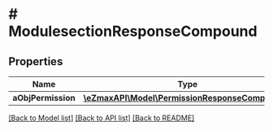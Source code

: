 # # ModulesectionResponseCompound

## Properties

Name | Type | Description | Notes
------------ | ------------- | ------------- | -------------
**aObjPermission** | [**\eZmaxAPI\Model\PermissionResponseCompound[]**](PermissionResponse.md) |  | [optional]

[[Back to Model list]](../../README.md#models) [[Back to API list]](../../README.md#endpoints) [[Back to README]](../../README.md)
